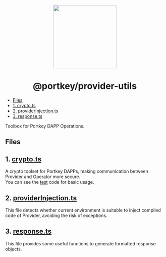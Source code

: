 <p align="center">
  <a href="https://portkeydocs.readthedocs.io/en/pre-release/PortkeyDIDSDK/index.html">
    <img width="200" src= "https://raw.githubusercontent.com/Portkey-Wallet/portkey-web/master/logo.png"/>
  </a>
</p>

<h1 align="center">@portkey/provider-utils</h1>

- [Files](#files)
- [1. crypto.ts](#1-cryptots)
- [2. providerInjection.ts](#2-providerinjectionts)
- [3. response.ts](#3-responsets)

Toolbox for Portkey DAPP Operations.  

## Files

## 1. [crypto.ts](./src/crypto.ts)

A crypto toolset for Portkey DAPPs, making communication between Provider and Operator more secure.  
You can see the [test](./test/crypto.test.ts) code for basic usage.  

## 2. [providerInjection.ts](./src/providerInjection.ts)  

This file detects whether current environment is suitable to inject compiled code of Provider, avoiding the risk of exceptions.

## 3. [response.ts](./src/response.ts)  

This file provides some useful functions to generate formatted response objects.
